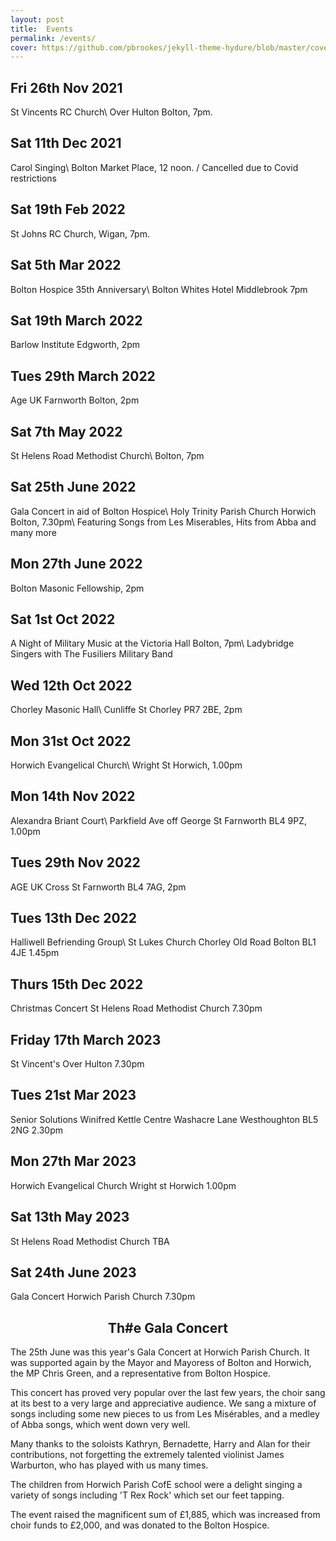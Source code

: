 ```yaml
---
layout: post
title:  Events
permalink: /events/
cover: https://github.com/pbrookes/jekyll-theme-hydure/blob/master/cover.jpg?raw=tru
---
```

                     
## Fri 26th Nov 2021    
St Vincents RC Church\\
Over Hulton Bolton, 7pm.
                 
## Sat 11th Dec 2021
Carol Singing\\
Bolton Market Place, 12 noon. /   Cancelled due to Covid restrictions

## Sat 19th Feb 2022
St Johns RC Church, Wigan, 7pm.
   
## Sat 5th Mar 2022
Bolton Hospice 35th Anniversary\\
Bolton Whites Hotel Middlebrook 7pm

## Sat 19th March  2022
Barlow Institute Edgworth, 2pm
   
## Tues 29th March  2022
Age UK Farnworth Bolton, 2pm
   
## Sat 7th May 2022
St Helens Road Methodist Church\\
Bolton, 7pm
   
## Sat 25th June 2022
Gala Concert in aid of Bolton Hospice\\
Holy Trinity Parish Church Horwich Bolton, 7.30pm\\
Featuring Songs from Les Miserables, Hits from Abba and many more
   
## Mon 27th June 2022
Bolton Masonic Fellowship, 2pm

## Sat 1st Oct 2022
A Night of Military Music at the Victoria Hall Bolton, 7pm\\
Ladybridge Singers with The Fusiliers Military Band
   
## Wed 12th Oct 2022
Chorley Masonic Hall\\
Cunliffe St Chorley PR7 2BE, 2pm
   
## Mon 31st Oct 2022
Horwich Evangelical Church\\
Wright St Horwich, 1.00pm
    
## Mon 14th Nov 2022
Alexandra Briant Court\\
Parkfield Ave off George St Farnworth BL4 9PZ, 1.00pm
   
## Tues 29th Nov 2022
AGE UK Cross St Farnworth BL4 7AG, 2pm
 
## Tues 13th Dec 2022
Halliwell Befriending Group\\
St Lukes Church Chorley Old Road Bolton BL1 4JE 1.45pm

## Thurs 15th Dec 2022
Christmas Concert St Helens Road Methodist Church 7.30pm

## Friday 17th March 2023
St Vincent's Over Hulton 7.30pm

## Tues 21st Mar 2023
Senior Solutions Winifred Kettle Centre
Washacre Lane Westhoughton BL5 2NG 2.30pm

## Mon 27th Mar 2023
Horwich Evangelical Church Wright st Horwich 1.00pm

## Sat 13th May 2023
St Helens Road Methodist Church TBA

## Sat 24th June 2023
Gala Concert Horwich Parish Church 7.30pm

<h2 style="text-align: center;">Th#e Gala Concert</h2>
The 25th June was this year's Gala Concert at Horwich Parish Church. It was supported again by the Mayor and Mayoress of Bolton and Horwich, the MP Chris Green, and a representative from Bolton Hospice.
  
This concert has proved very popular over the last few years, the choir sang at its best to a very large and appreciative audience. We sang a mixture of songs including some new pieces to us from Les Misérables, and a medley of Abba songs, which went down very well.

Many thanks to the soloists Kathryn, Bernadette, Harry and Alan for their contributions, not forgetting the extremely talented violinist James Warburton, who has played with us many times.

The children from Horwich Parish CofE school were a delight singing a variety of songs including 'T Rex Rock' which set our feet tapping.

The event raised the magnificent sum of £1,885, which was increased from choir funds to £2,000, and was donated to the Bolton Hospice.
